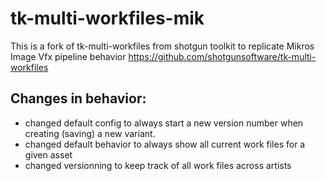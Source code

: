 tk-multi-workfiles-mik
==================
This is a fork of tk-multi-workfiles from shotgun toolkit to replicate Mikros Image Vfx pipeline behavior
https://github.com/shotgunsoftware/tk-multi-workfiles

## Changes in behavior:
* changed default config to always start a new version number when creating (saving) a new variant.
* changed default behavior to always show all current work files for a given asset
* changed versionning to keep track of all work files across artists


